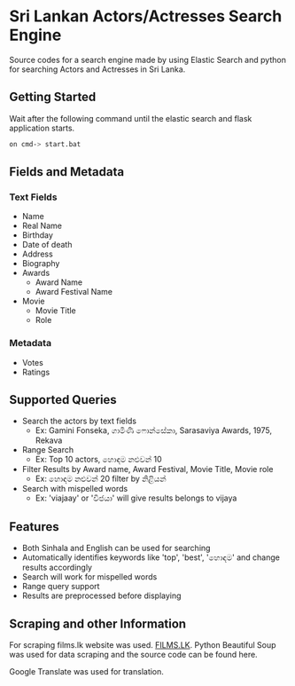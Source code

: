 # Sri Lankan Actors/Actresses Search Engine

Source codes for a search engine made by using Elastic Search and python for searching Actors and Actresses in Sri Lanka.

## Getting Started

Wait after the following command until the elastic search and flask application starts.

```bash
on cmd-> start.bat
```
## Fields and Metadata
### Text Fields
* Name
* Real Name
* Birthday
* Date of death
* Address
* Biography
* Awards
  * Award Name
  * Award Festival Name
* Movie
  * Movie Title
  * Role
### Metadata
* Votes
* Ratings

## Supported Queries
* Search the actors by text fields
  * Ex: Gamini Fonseka, ගාමිණි ෆොන්සේකා, Sarasaviya Awards, 1975, Rekava
* Range Search
  * Ex: Top 10 actors, හොඳම නළුවන් 10
* Filter Results by Award name, Award Festival, Movie Title, Movie role
  * Ex: හොඳම නළුවන් 20 filter by නිළියන්
* Search with mispelled words
  * Ex: 'viajaay' or 'විජයා'  will give results belongs to vijaya

## Features
* Both Sinhala and English can be used for searching
* Automatically identifies keywords like 'top', 'best', 'හොඳම' and change results accordingly
* Search will work for mispelled words
* Range query support
* Results are preprocessed before displaying


## Scraping and other Information
For scraping films.lk website was used. 
[FILMS.LK](https://films.lk).
Python Beautiful Soup was used for data scraping and the source code can be found here.

Google Translate was used for translation. 